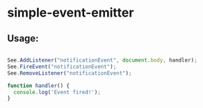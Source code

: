# simple-event-emitter

## Usage:

````javascript

See.AddListener("notificationEvent", document.body, handler);
See.FireEvent("notificationEvent");
See.RemoveListener("notificationEvent");

function handler() {
  console.log('Event fired!');
}

````
